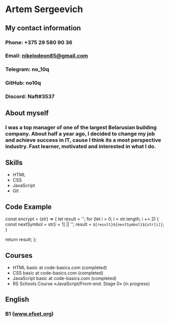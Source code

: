 # Artem Sergeevich
## My contact information
### **Phone**: +375 29 580 90 36
### **Email**: nikelodeon85@gmail.com
### **Telegram**: no_10q
### **GitHub**: no10q
### **Discord**: Naft#3537
## About myself
### I was a top manager of one of the largest Belarusian building company. About half a year ago, I decided to change my job and achieve success in IT, cause I think its a most perspective industry. Fast learner, motivated and interested in what I do.
## Skills
*   HTML
*   CSS
*   JavaScript
*   Git
## Code Example
const encrypt = (str) => {
  let result = '';
  for (let i = 0; i < str.length; i += 2) {
    const nextSymbol = str[i + 1] || '';
    result = `${result}${nextSymbol}${str[i]}`;
  }

  return result;
};
## Courses
*   HTML basic at code-basics.com (completed)
*   CSS basic at code-basics.com (completed)
*   JavaScript basic at code-basics.com (completed)
*   RS Schools Course «JavaScript/Front-end. Stage 0» (in progress)
## English
### B1 (www.efset.org)